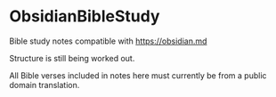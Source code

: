 # ObsidianBibleStudy
Bible study notes compatible with https://obsidian.md

Structure is still being worked out.

All Bible verses included in notes here must currently be from a public domain translation.
